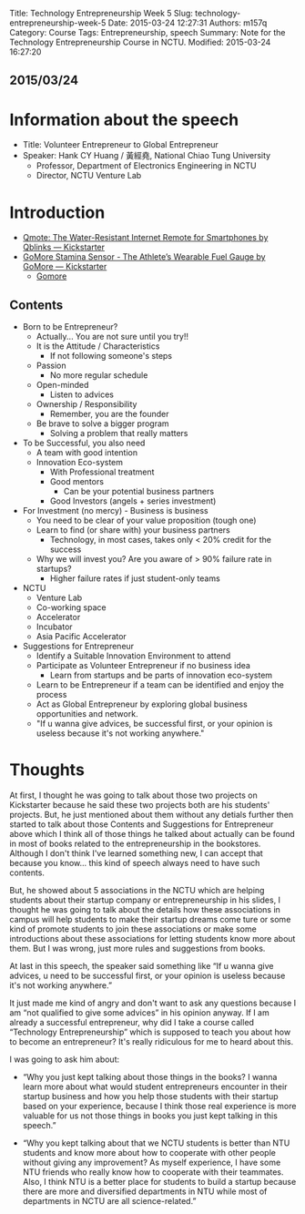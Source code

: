 Title: Technology Entrepreneurship Week 5
Slug: technology-entrepreneurship-week-5
Date: 2015-03-24 12:27:31
Authors: m157q
Category: Course
Tags: Entrepreneurship, speech
Summary: Note for the Technology Entrepreneurship Course in NCTU.
Modified: 2015-03-24 16:27:20


## 2015/03/24

# Information about the speech
+ Title: Volunteer Entrepreneur to Global Entrepreneur
+ Speaker: Hank CY Huang / 黃經堯, National Chiao Tung University
    + Professor, Department of Electronics Engineering in NCTU
    + Director, NCTU Venture Lab

# Introduction
+ [Qmote: The Water-Resistant Internet Remote for Smartphones by Qblinks — Kickstarter](https://www.kickstarter.com/projects/myqblinks/qmote-the-water-resistant-internet-remote-for-smar)
+ [GoMore Stamina Sensor - The Athlete’s Wearable Fuel Gauge by GoMore — Kickstarter](https://www.kickstarter.com/projects/1411851239/gomore-stamina-sensor-the-athletes-fuel-gauge-moni-0)
    + [Gomore](http://www.gomore.me/)


## Contents
+ Born to be Entrepreneur?
    + Actually... You are not sure until you try!!
    + It is the Attitude / Characteristics
        + If not following someone's steps
    + Passion
        + No more regular schedule
    + Open-minded
        + Listen to advices
    + Ownership / Responsibility
        + Remember, you are the founder
    + Be brave to solve a bigger program
        + Solving a problem that really matters
+ To be Successful, you also need
    + A team with good intention
    + Innovation Eco-system
        + With Professional treatment
        + Good mentors
            + Can be your potential business partners
        + Good Investors (angels + series investment)
+ For Investment (no mercy) - Business is business
    + You need to be clear of your value proposition (tough one)
    + Learn to find (or share with) your business partners
        + Technology, in most cases, takes only < 20% credit for the success
    + Why we will invest you? Are you aware of > 90% failure rate in startups?
        + Higher failure rates if just student-only teams
+ NCTU
    + Venture Lab
    + Co-working space
    + Accelerator
    + Incubator
    + Asia Pacific Accelerator
+ Suggestions for Entrepreneur
    + Identify a Suitable Innovation Environment to attend
    + Participate as Volunteer Entrepreneur if no business idea
        + Learn from startups and be parts of innovation eco-system
    + Learn to be Entrepreneur if a team can be identified and enjoy the process
    + Act as Global Entrepreneur by exploring global business opportunities and network.
    + "If u wanna give advices, be successful first, or your opinion is useless because it's not working anywhere."


# Thoughts

At first, I thought he was going to talk about those two projects on Kickstarter because he said these two projects both are his students' projects. But, he just mentioned about them without any detials further then started to talk about those Contents and Suggestions for Entrepreneur above which I think all of those things he talked about actually can be found in most of books related to the entrepreneurship in the bookstores. Although I don't think I've learned something new, I can accept that because you know... this kind of speech always need to have such contents.  
  
But, he showed about 5 associations in the NCTU which are helping students about their startup company or entrepreneurship in his slides, I thought he was going to talk about the details how these associations in campus will help students to make their startup dreams come ture or some kind of promote students to join these associations or make some introductions about these associations for letting students know more about them. But I was wrong, just more rules and suggestions from books.  
  
At last in this speech, the speaker said something like “If u wanna give advices, u need to be successful first, or your opinion is useless because it's not working anywhere.”  
  
It just made me kind of angry and don't want to ask any questions because I am “not qualified to give some advices” in his opinion anyway. If I am already a successful entrepreneur, why did I take a course called “Technology Entrepreneurship” which is supposed to teach you about how to become an entrepreneur? It's really ridiculous for me to heard about this.  
  
I was going to ask him about:  
  
+ “Why you just kept talking about those things in the books? I wanna learn more about what would student entrepreneurs encounter in their startup business and how you help those students with their startup based on your experience, because I think those real experience is more valuable for us not those things in books you just kept talking in this speech.”  
  
+ “Why you kept talking about that we NCTU students is better than NTU students and know more about how to cooperate with other people without giving any improvement? As myself experience, I have some NTU friends who really know how to cooperate with their teammates. Also, I think NTU is a better place for students to build a startup because there are more and diversified departments in NTU while most of departments in NCTU are all science-related.”
